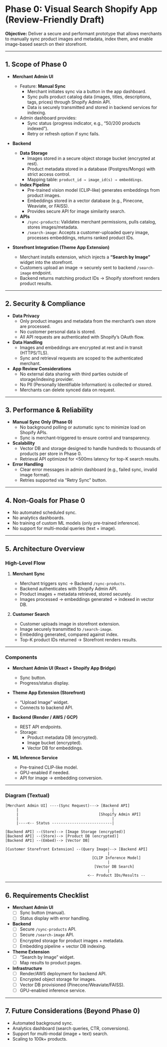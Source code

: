 # Phase 0: Visual Search Shopify App (Review-Friendly Draft)

**Objective:** Deliver a secure and performant prototype that allows merchants to manually sync product images and metadata, index them, and enable image-based search on their storefront.

---

## 1. Scope of Phase 0
- **Merchant Admin UI**
  - Feature: **Manual Sync**
    - Merchant initiates sync via a button in the app dashboard.
    - Sync pulls product catalog data (images, titles, descriptions, tags, prices) through Shopify Admin API.
    - Data is securely transmitted and stored in backend services for indexing.
  - Admin dashboard provides:
    - Sync status (progress indicator, e.g., “50/200 products indexed”).
    - Retry or refresh option if sync fails.

- **Backend**
  - **Data Storage**
    - Images stored in a secure object storage bucket (encrypted at rest).
    - Product metadata stored in a database (Postgres/Mongo) with strict access control.
    - Mapping table: `product_id → image_id(s) → embeddings`.
  - **Index Pipeline**
    - Pre-trained vision model (CLIP-like) generates embeddings from product images.
    - Embeddings stored in a vector database (e.g., Pinecone, Weaviate, or FAISS).
    - Provides secure API for image similarity search.
  - **APIs**
    - `/sync-products`: Validates merchant permissions, pulls catalog, stores images/metadata.
    - `/search-image`: Accepts a customer-uploaded query image, processes embeddings, returns ranked product IDs.

- **Storefront Integration (Theme App Extension)**
  - Merchant installs extension, which injects a **“Search by Image”** widget into the storefront.
  - Customers upload an image → securely sent to backend `/search-image` endpoint.
  - Backend returns matching product IDs → Shopify storefront renders product results.

---

## 2. Security & Compliance
- **Data Privacy**
  - Only product images and metadata from the merchant’s own store are processed.
  - No customer personal data is stored.
  - All API requests are authenticated with Shopify’s OAuth flow.
- **Data Handling**
  - Images and embeddings are encrypted at rest and in transit (HTTPS/TLS).
  - Sync and retrieval requests are scoped to the authenticated merchant.
- **App Review Considerations**
  - No external data sharing with third parties outside of storage/indexing provider.
  - No PII (Personally Identifiable Information) is collected or stored.
  - Merchants can delete synced data on request.

---

## 3. Performance & Reliability
- **Manual Sync Only (Phase 0)**
  - No background polling or automatic sync to minimize load on Shopify APIs.
  - Sync is merchant-triggered to ensure control and transparency.
- **Scalability**
  - Vector DB and storage designed to handle hundreds to thousands of products per store in Phase 0.
  - Retrieval API optimized for <500ms latency for top-K search results.
- **Error Handling**
  - Clear error messages in admin dashboard (e.g., failed sync, invalid image format).
  - Retries supported via “Retry Sync” button.

---

## 4. Non-Goals for Phase 0
- No automated scheduled sync.  
- No analytics dashboards.  
- No training of custom ML models (only pre-trained inference).  
- No support for multi-modal queries (text + image).  

---

## 5. Architecture Overview

### High-Level Flow
1. **Merchant Sync**
   - Merchant triggers sync → Backend `/sync-products`.
   - Backend authenticates with Shopify Admin API.
   - Product images + metadata retrieved, stored securely.
   - Images processed → embeddings generated → indexed in vector DB.

2. **Customer Search**
   - Customer uploads image in storefront extension.
   - Image securely transmitted to `/search-image`.
   - Embedding generated, compared against index.
   - Top-K product IDs returned → Storefront renders results.

---

### Components
- **Merchant Admin UI (React + Shopify App Bridge)**  
  - Sync button.  
  - Progress/status display.  

- **Theme App Extension (Storefront)**  
  - “Upload Image” widget.  
  - Connects to backend API.  

- **Backend (Render / AWS / GCP)**  
  - REST API endpoints.  
  - Storage:  
    - Product metadata DB (encrypted).  
    - Image bucket (encrypted).  
    - Vector DB for embeddings.  

- **ML Inference Service**  
  - Pre-trained CLIP-like model.  
  - GPU-enabled if needed.  
  - API for image → embedding conversion.  

---

### Diagram (Textual)

```
[Merchant Admin UI] ----(Sync Request)---> [Backend API]
     |                                          |
     |                                    [Shopify Admin API]
     |                                          |
     |----<-- Status ---------------------------|
     
[Backend API] --(Store)--> [Image Storage (encrypted)]
[Backend API] --(Store)--> [Product DB (encrypted)]
[Backend API] --(Embed)--> [Vector DB]

[Customer Storefront Extension] --(Query Image)--> [Backend API]
                                              |
                                       [CLIP Inference Model]
                                              |
                                        [Vector DB Search]
                                              |
                                     <-- Product IDs/Results --
```

---

## 6. Requirements Checklist
- **Merchant Admin UI**
  - [ ] Sync button (manual).  
  - [ ] Status display with error handling.  

- **Backend**
  - [ ] Secure `/sync-products` API.  
  - [ ] Secure `/search-image` API.  
  - [ ] Encrypted storage for product images + metadata.  
  - [ ] Embedding pipeline + vector DB indexing.  

- **Theme Extension**
  - [ ] “Search by Image” widget.  
  - [ ] Map results to product pages.  

- **Infrastructure**
  - [ ] Render/AWS deployment for backend API.  
  - [ ] Encrypted object storage for images.  
  - [ ] Vector DB provisioned (Pinecone/Weaviate/FAISS).  
  - [ ] GPU-enabled inference service.  

---

## 7. Future Considerations (Beyond Phase 0)
- Automated background sync.  
- Analytics dashboard (search queries, CTR, conversions).  
- Support for multi-modal (image + text) search.  
- Scaling to 100k+ products.  
